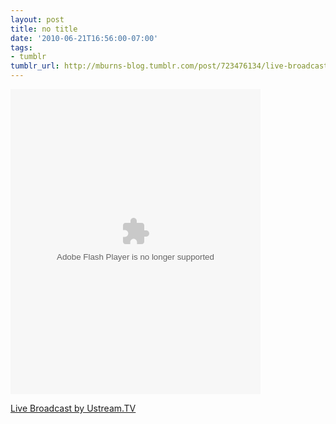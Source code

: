 ```yaml
---
layout: post
title: no title
date: '2010-06-21T16:56:00-07:00'
tags:
- tumblr
tumblr_url: http://mburns-blog.tumblr.com/post/723476134/live-broadcast-by-ustreamtv
---
```

<object classid="clsid:d27cdb6e-ae6d-11cf-96b8-444553540000" width="400" height="488" id="utv127365"><param name="flashvars" value="autoplay=false&amp;brand=embed&amp;cid=4246062&amp;locale=en_US"/><param name="bgcolor" value="#000000"/><param name="allowfullscreen" value="true"/><param name="allowscriptaccess" value="always"/><param name="movie" value="http://www.ustream.tv/flash/mediastream/4246062"/><embed flashvars="autoplay=false&amp;brand=embed&amp;cid=4246062&amp;locale=en_US" width="400" height="488" bgcolor="#000000" allowfullscreen="true" allowscriptaccess="always" id="utv127365" name="utv_n_737295" src="http://www.ustream.tv/flash/mediastream/4246062" type="application/x-shockwave-flash" /></object>

<a href="http://www.ustream.tv/">Live Broadcast by Ustream.TV</a>


